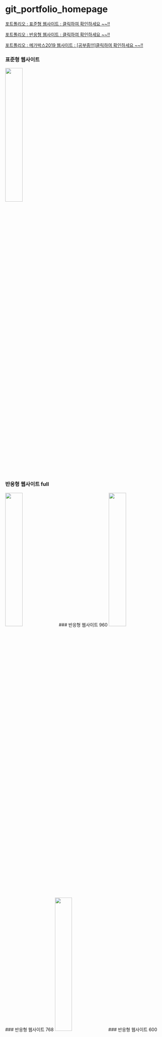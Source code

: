 # git_portfolio_homepage
[포트폴리오 : 표준형 웹사이트 : 클릭하여 확인하세요 ~~!!](https://lim-jae-hun.github.io/git_portfolio_homepage/webstandard/WebContent/html/index.html)

[포트폴리오 : 반응형 웹사이트 : 클릭하여 확인하세요 ~~!!](https://lim-jae-hun.github.io/git_portfolio_homepage/responsive/WebContent/html/index.html)

[포트폴리오 : 메가박스2019 웹사이트 : [공부중!!!]클릭하여 확인하세요 ~~!!](https://lim-jae-hun.github.io/git_portfolio_homepage/megabox2019/WebContent/html/index.html)

### 표준형 웹사이트
<img src="https://user-images.githubusercontent.com/61720243/108012265-4907b780-704c-11eb-9437-62f581a08bf8.png" width="33%">

### 반응형 웹사이트 full
<img src="https://user-images.githubusercontent.com/61720243/108012581-11e5d600-704d-11eb-9aab-072dcce5d8af.png" width="33%">
### 반응형 웹사이트 960
<img src="https://user-images.githubusercontent.com/61720243/108012892-d0a1f600-704d-11eb-9f02-9b371843ed9a.png" width="33%">
### 반응형 웹사이트 768
<img src=https://user-images.githubusercontent.com/61720243/108012998-16f75500-704e-11eb-92b3-bfce384c7ffe.png"" width="33%">
### 반응형 웹사이트 600
<img src="https://user-images.githubusercontent.com/61720243/108013021-24144400-704e-11eb-938b-40f2bb89ff33.png" width="33%">
### 반응형 웹사이트 320
<img src="" width="33%">

### 메가박스 2019
<img src="https://user-images.githubusercontent.com/61720243/108013075-4d34d480-704e-11eb-8c1b-e78eb2e702f0.png" width="33%">
